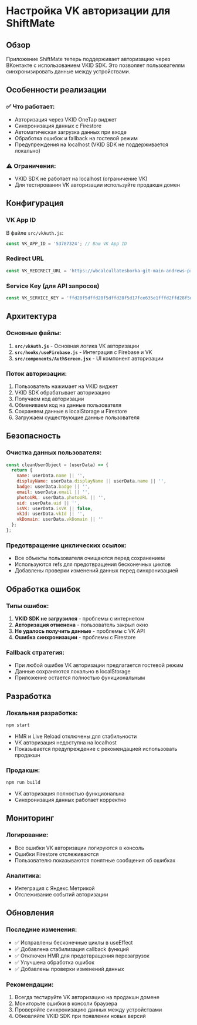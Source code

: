 # Настройка VK авторизации для ShiftMate

## Обзор
Приложение ShiftMate теперь поддерживает авторизацию через ВКонтакте с использованием VKID SDK. Это позволяет пользователям синхронизировать данные между устройствами.

## Особенности реализации

### ✅ Что работает:
- Авторизация через VKID OneTap виджет
- Синхронизация данных с Firestore
- Автоматическая загрузка данных при входе
- Обработка ошибок и fallback на гостевой режим
- Предупреждения на localhost (VKID SDK не поддерживается локально)

### ⚠️ Ограничения:
- VKID SDK не работает на localhost (ограничение VK)
- Для тестирования VK авторизации используйте продакшн домен

## Конфигурация

### VK App ID
В файле `src/vkAuth.js`:
```javascript
const VK_APP_ID = '53787324'; // Ваш VK App ID
```

### Redirect URL
```javascript
const VK_REDIRECT_URL = 'https://wbcalcullatesborka-git-main-andrews-projects-e7aff3e9.vercel.app/';
```

### Service Key (для API запросов)
```javascript
const VK_SERVICE_KEY = 'ffd28f5dffd28f5dffd28f5d17fce635e1fffd2ffd28f5d9784fd07372a2ce374cc5f93';
```

## Архитектура

### Основные файлы:
1. **`src/vkAuth.js`** - Основная логика VK авторизации
2. **`src/hooks/useFirebase.js`** - Интеграция с Firebase и VK
3. **`src/components/AuthScreen.jsx`** - UI компонент авторизации

### Поток авторизации:
1. Пользователь нажимает на VKID виджет
2. VKID SDK обрабатывает авторизацию
3. Получаем код авторизации
4. Обмениваем код на данные пользователя
5. Сохраняем данные в localStorage и Firestore
6. Загружаем существующие данные пользователя

## Безопасность

### Очистка данных пользователя:
```javascript
const cleanUserObject = (userData) => {
  return {
    name: userData.name || '',
    displayName: userData.displayName || userData.name || '',
    badge: userData.badge || '',
    email: userData.email || '',
    photoURL: userData.photoURL || '',
    uid: userData.uid || '',
    isVK: userData.isVK || false,
    vkId: userData.vkId || '',
    vkDomain: userData.vkDomain || ''
  };
};
```

### Предотвращение циклических ссылок:
- Все объекты пользователя очищаются перед сохранением
- Используются refs для предотвращения бесконечных циклов
- Добавлены проверки изменений данных перед синхронизацией

## Обработка ошибок

### Типы ошибок:
1. **VKID SDK не загрузился** - проблемы с интернетом
2. **Авторизация отменена** - пользователь закрыл окно
3. **Не удалось получить данные** - проблемы с VK API
4. **Ошибка синхронизации** - проблемы с Firestore

### Fallback стратегия:
- При любой ошибке VK авторизации предлагается гостевой режим
- Данные сохраняются локально в localStorage
- Приложение остается полностью функциональным

## Разработка

### Локальная разработка:
```bash
npm start
```
- HMR и Live Reload отключены для стабильности
- VK авторизация недоступна на localhost
- Показывается предупреждение с рекомендацией использовать продакшн

### Продакшн:
```bash
npm run build
```
- VK авторизация полностью функциональна
- Синхронизация данных работает корректно

## Мониторинг

### Логирование:
- Все ошибки VK авторизации логируются в консоль
- Ошибки Firestore отслеживаются
- Пользователю показываются понятные сообщения об ошибках

### Аналитика:
- Интеграция с Яндекс.Метрикой
- Отслеживание событий авторизации

## Обновления

### Последние изменения:
- ✅ Исправлены бесконечные циклы в useEffect
- ✅ Добавлена стабилизация callback функций
- ✅ Отключен HMR для предотвращения перезагрузок
- ✅ Улучшена обработка ошибок
- ✅ Добавлены проверки изменений данных

### Рекомендации:
1. Всегда тестируйте VK авторизацию на продакшн домене
2. Мониторьте ошибки в консоли браузера
3. Проверяйте синхронизацию данных между устройствами
4. Обновляйте VKID SDK при появлении новых версий 